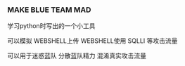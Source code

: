 ﻿### MAKE BLUE TEAM MAD

学习python时写出的一个小工具 

可以模拟  WEBSHELL上传 WEBSHELL使用  SQLLI 等攻击流量

可以用于迷惑蓝队 分散蓝队精力 混淆真实攻击流量

